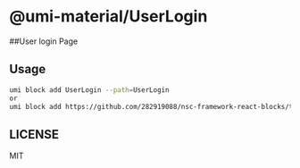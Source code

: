 # @umi-material/UserLogin

##User login Page

## Usage

```sh
umi block add UserLogin --path=UserLogin
or
umi block add https://github.com/282919088/nsc-framework-react-blocks/tree/master/UserLogin --path=UserLogin
```

## LICENSE

MIT
